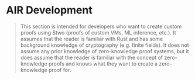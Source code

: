 # AIR Development

> This section is intended for developers who want to create custom proofs using Stwo (proofs of custom VMs, ML inference, etc.). It assumes that the reader is familiar with Rust and has some background knowledge of cryptography (e.g. finite fields). It does not assume any prior knowledge of zero-knowledge proof systems, but it does assume that the reader is familiar with the concept of zero-knowledge proofs and knows what they want to create a zero-knowledge proof for.
